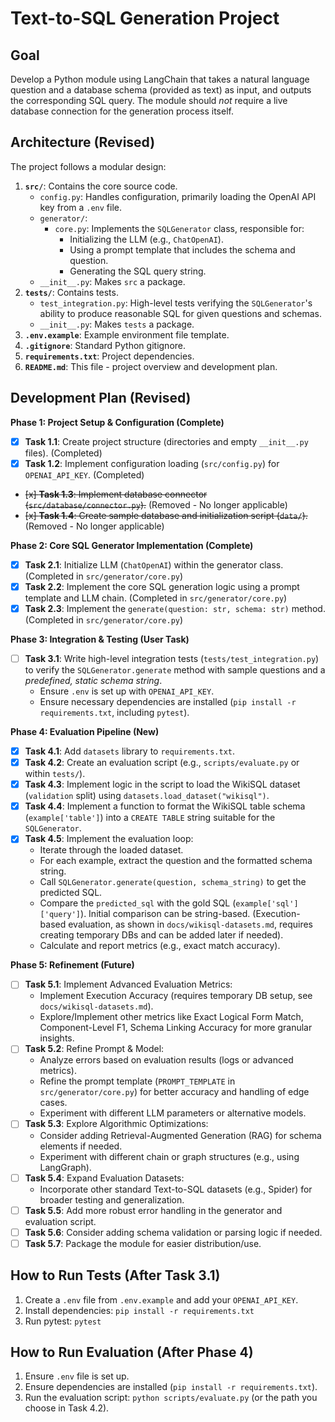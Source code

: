 # Text-to-SQL Generation Project

## Goal

Develop a Python module using LangChain that takes a natural language question and a database schema (provided as text) as input, and outputs the corresponding SQL query. The module should *not* require a live database connection for the generation process itself.

## Architecture (Revised)

The project follows a modular design:

1.  **`src/`**: Contains the core source code.
    *   `config.py`: Handles configuration, primarily loading the OpenAI API key from a `.env` file.
    *   `generator/`:
        *   `core.py`: Implements the `SQLGenerator` class, responsible for:
            *   Initializing the LLM (e.g., `ChatOpenAI`).
            *   Using a prompt template that includes the schema and question.
            *   Generating the SQL query string.
    *   `__init__.py`: Makes `src` a package.
2.  **`tests/`**: Contains tests.
    *   `test_integration.py`: High-level tests verifying the `SQLGenerator`'s ability to produce reasonable SQL for given questions and schemas.
    *   `__init__.py`: Makes `tests` a package.
3.  **`.env.example`**: Example environment file template.
4.  **`.gitignore`**: Standard Python gitignore.
5.  **`requirements.txt`**: Project dependencies.
6.  **`README.md`**: This file - project overview and development plan.

## Development Plan (Revised)

**Phase 1: Project Setup & Configuration (Complete)**

*   [x] **Task 1.1**: Create project structure (directories and empty `__init__.py` files). (Completed)
*   [x] **Task 1.2**: Implement configuration loading (`src/config.py`) for `OPENAI_API_KEY`. (Completed)
*   ~~[x] **Task 1.3**: Implement database connector (`src/database/connector.py`).~~ (Removed - No longer applicable)
*   ~~[x] **Task 1.4**: Create sample database and initialization script (`data/`).~~ (Removed - No longer applicable)

**Phase 2: Core SQL Generator Implementation (Complete)**

*   [x] **Task 2.1**: Initialize LLM (`ChatOpenAI`) within the generator class. (Completed in `src/generator/core.py`)
*   [x] **Task 2.2**: Implement the core SQL generation logic using a prompt template and LLM chain. (Completed in `src/generator/core.py`)
*   [x] **Task 2.3**: Implement the `generate(question: str, schema: str)` method. (Completed in `src/generator/core.py`)

**Phase 3: Integration & Testing (User Task)**

*   [ ] **Task 3.1**: Write high-level integration tests (`tests/test_integration.py`) to verify the `SQLGenerator.generate` method with sample questions and a *predefined, static schema string*.
    *   Ensure `.env` is set up with `OPENAI_API_KEY`.
    *   Ensure necessary dependencies are installed (`pip install -r requirements.txt`, including `pytest`).

**Phase 4: Evaluation Pipeline (New)**

*   [x] **Task 4.1**: Add `datasets` library to `requirements.txt`.
*   [x] **Task 4.2**: Create an evaluation script (e.g., `scripts/evaluate.py` or within `tests/`).
*   [x] **Task 4.3**: Implement logic in the script to load the WikiSQL dataset (`validation` split) using `datasets.load_dataset("wikisql")`.
*   [x] **Task 4.4**: Implement a function to format the WikiSQL table schema (`example['table']`) into a `CREATE TABLE` string suitable for the `SQLGenerator`.
*   [x] **Task 4.5**: Implement the evaluation loop:
    *   Iterate through the loaded dataset.
    *   For each example, extract the question and the formatted schema string.
    *   Call `SQLGenerator.generate(question, schema_string)` to get the predicted SQL.
    *   Compare the `predicted_sql` with the gold SQL (`example['sql']['query']`). Initial comparison can be string-based. (Execution-based evaluation, as shown in `docs/wikisql-datasets.md`, requires creating temporary DBs and can be added later if needed).
    *   Calculate and report metrics (e.g., exact match accuracy).

**Phase 5: Refinement (Future)**

*   [ ] **Task 5.1**: Implement Advanced Evaluation Metrics:
    *   Implement Execution Accuracy (requires temporary DB setup, see `docs/wikisql-datasets.md`).
    *   Explore/Implement other metrics like Exact Logical Form Match, Component-Level F1, Schema Linking Accuracy for more granular insights.
*   [ ] **Task 5.2**: Refine Prompt & Model:
    *   Analyze errors based on evaluation results (logs or advanced metrics).
    *   Refine the prompt template (`PROMPT_TEMPLATE` in `src/generator/core.py`) for better accuracy and handling of edge cases.
    *   Experiment with different LLM parameters or alternative models.
*   [ ] **Task 5.3**: Explore Algorithmic Optimizations:
    *   Consider adding Retrieval-Augmented Generation (RAG) for schema elements if needed.
    *   Experiment with different chain or graph structures (e.g., using LangGraph).
*   [ ] **Task 5.4**: Expand Evaluation Datasets:
    *   Incorporate other standard Text-to-SQL datasets (e.g., Spider) for broader testing and generalization.
*   [ ] **Task 5.5**: Add more robust error handling in the generator and evaluation script.
*   [ ] **Task 5.6**: Consider adding schema validation or parsing logic if needed.
*   [ ] **Task 5.7**: Package the module for easier distribution/use.

## How to Run Tests (After Task 3.1)

1.  Create a `.env` file from `.env.example` and add your `OPENAI_API_KEY`.
2.  Install dependencies: `pip install -r requirements.txt`
3.  Run pytest: `pytest`

## How to Run Evaluation (After Phase 4)

1.  Ensure `.env` file is set up.
2.  Ensure dependencies are installed (`pip install -r requirements.txt`).
3.  Run the evaluation script: `python scripts/evaluate.py` (or the path you choose in Task 4.2).
